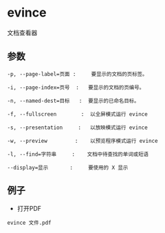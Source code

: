 # evince
文档查看器 

## 参数
```shell
-p, --page-label=页面 :     要显示的文档的页标签。 

-i, --page-index=页号  :   要显示的文档的页编号。 

-n, --named-dest=目标   :  要显示的已命名目标。 

-f, --fullscreen        :  以全屏模式运行 evince 

-s, --presentation     :   以放映模式运行 evince 

-w, --preview         :    以预览程序模式运行 evince 

-l, --find=字符串     :    文档中待查找的单词或短语 

--display=显示       :     要使用的 X 显示 
```

## 例子
- 打开PDF
```shell
evince 文件.pdf 
```
